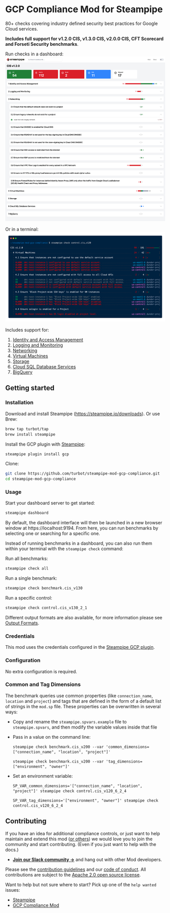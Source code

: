 # GCP Compliance Mod for Steampipe

80+ checks covering industry defined security best practices for Google Cloud services.

**Includes full support for v1.2.0 CIS, v1.3.0 CIS, v2.0.0 CIS, CFT Scorecard and Forseti Security benchmarks**.

Run checks in a dashboard:
![image](https://raw.githubusercontent.com/turbot/steampipe-mod-gcp-compliance/main/docs/gcp_compliance_cis_v120_dashboard.png)

Or in a terminal:
![image](https://raw.githubusercontent.com/turbot/steampipe-mod-gcp-compliance/main/docs/gcp_cis_v120_console.png)

Includes support for:
1. [Identity and Access Management](https://hub.steampipe.io/mods/turbot/gcp_compliance/controls/benchmark.cis_v130_1)
2. [Logging and Monitoring](https://hub.steampipe.io/mods/turbot/gcp_compliance/controls/benchmark.cis_v130_2)
3. [Networking](https://hub.steampipe.io/mods/turbot/gcp_compliance/controls/benchmark.cis_v130_3)
4. [Virtual Machines](https://hub.steampipe.io/mods/turbot/gcp_compliance/controls/benchmark.cis_v130_4)
5. [Storage](https://hub.steampipe.io/mods/turbot/gcp_compliance/controls/benchmark.cis_v130_5)
6. [Cloud SQL Database Services](https://hub.steampipe.io/mods/turbot/gcp_compliance/controls/benchmark.cis_v130_6)
7. [BigQuery](https://hub.steampipe.io/mods/turbot/gcp_compliance/controls/benchmark.cis_v130_7)

## Getting started

### Installation

Download and install Steampipe (https://steampipe.io/downloads). Or use Brew:

```sh
brew tap turbot/tap
brew install steampipe
```

Install the GCP plugin with [Steampipe](https://steampipe.io):

```sh
steampipe plugin install gcp
```

Clone:
```sh
git clone https://github.com/turbot/steampipe-mod-gcp-compliance.git
cd steampipe-mod-gcp-compliance
```

### Usage

Start your dashboard server to get started:

```sh
steampipe dashboard
```

By default, the dashboard interface will then be launched in a new browser
window at https://localhost:9194. From here, you can run benchmarks by
selecting one or searching for a specific one.

Instead of running benchmarks in a dashboard, you can also run them within your
terminal with the `steampipe check` command:

Run all benchmarks:

```sh
steampipe check all
```

Run a single benchmark:

```sh
steampipe check benchmark.cis_v130
```

Run a specific control:

```sh
steampipe check control.cis_v130_2_1
```

Different output formats are also available, for more information please see
[Output Formats](https://steampipe.io/docs/reference/cli/check#output-formats).

### Credentials

This mod uses the credentials configured in the [Steampipe GCP plugin](https://hub.steampipe.io/plugins/turbot/gcp).

### Configuration

No extra configuration is required.

### Common and Tag Dimensions

The benchmark queries use common properties (like `connection_name`, `location` and `project`) and tags that are defined in the form of a default list of strings in the `mod.sp` file. These properties can be overwritten in several ways:

- Copy and rename the `steampipe.spvars.example` file to `steampipe.spvars`, and then modify the variable values inside that file
- Pass in a value on the command line:

  ```shell
  steampipe check benchmark.cis_v200 --var 'common_dimensions=["connection_name", "location", "project"]'
  ```

  ```shell
  steampipe check benchmark.cis_v200 --var 'tag_dimensions=["environment", "owner"]'
  ```

- Set an environment variable:

  ```shell
  SP_VAR_common_dimensions='["connection_name", "location", "project"]' steampipe check control.cis_v120_6_2_4
  ```

  ```shell
  SP_VAR_tag_dimensions='["environment", "owner"]' steampipe check control.cis_v120_6_2_4
  ```

## Contributing

If you have an idea for additional compliance controls, or just want to help maintain and extend this mod ([or others](https://github.com/topics/steampipe-mod)) we would love you to join the community and start contributing. (Even if you just want to help with the docs.)

- **[Join our Slack community →](https://steampipe.io/community/join)** and hang out with other Mod developers.

Please see the [contribution guidelines](https://github.com/turbot/steampipe/blob/main/CONTRIBUTING.md) and our [code of conduct](https://github.com/turbot/steampipe/blob/main/CODE_OF_CONDUCT.md). All contributions are subject to the [Apache 2.0 open source license](https://github.com/turbot/steampipe-mod-gcp-compliance/blob/main/LICENSE).

Want to help but not sure where to start? Pick up one of the `help wanted` issues:

- [Steampipe](https://github.com/turbot/steampipe/labels/help%20wanted)
- [GCP Compliance Mod](https://github.com/turbot/steampipe-mod-gcp-compliance/labels/help%20wanted)
